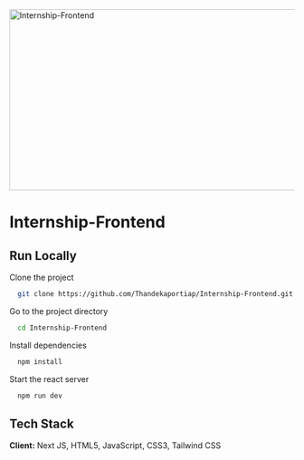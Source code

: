 <img src="https://socialify.git.ci/Thandekaportiap/Internship-Frontend/image?language=1&name=1&owner=1&pattern=Circuit+Board&stargazers=1&theme=Dark" alt="Internship-Frontend" width="640" height="320" />

<h1>Internship-Frontend</h1>

## Run Locally
Clone the project
```bash
  git clone https://github.com/Thandekaportiap/Internship-Frontend.git
```
Go to the project directory
```bash
  cd Internship-Frontend
```
Install dependencies
```bash
  npm install
```
Start the react server
```bash
  npm run dev
```

## Tech Stack
**Client:** Next JS, HTML5, JavaScript, CSS3, Tailwind CSS <br/>

